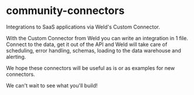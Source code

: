 # community-connectors
Integrations to SaaS applications via Weld's Custom Connector.

With the Custom Connector from Weld you can write an integration in 1 file. Connect to the data, get it out of the API and Weld will take care of scheduling, error handling, schemas, loading to the data warehouse and alerting.

We hope these connectors will be useful as is or as examples for new connectors.

We can't wait to see what you'll build!
